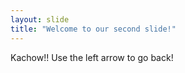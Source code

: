 ```yaml
---
layout: slide
title: "Welcome to our second slide!"
---
```

Kachow!!
Use the left arrow to go back!
